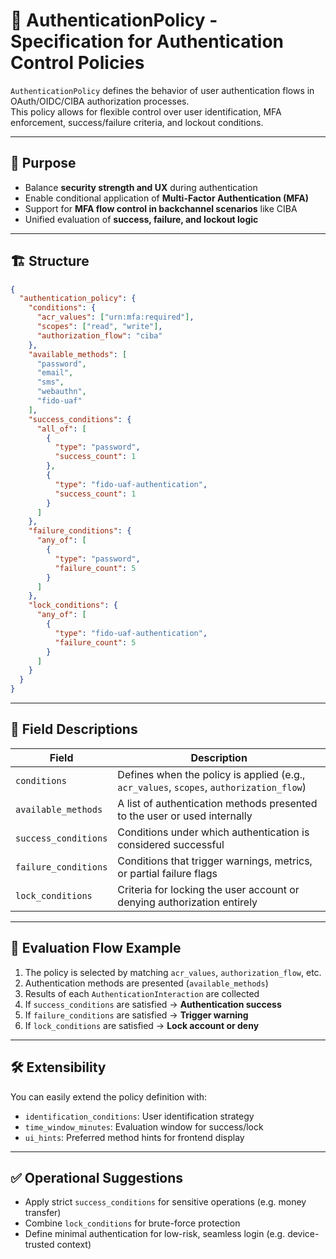 # 📜 AuthenticationPolicy - Specification for Authentication Control Policies

`AuthenticationPolicy` defines the behavior of user authentication flows in OAuth/OIDC/CIBA authorization processes.  
This policy allows for flexible control over user identification, MFA enforcement, success/failure criteria, and lockout conditions.

---

## 🎯 Purpose

- Balance **security strength and UX** during authentication
- Enable conditional application of **Multi-Factor Authentication (MFA)**
- Support for **MFA flow control in backchannel scenarios** like CIBA
- Unified evaluation of **success, failure, and lockout logic**

---

## 🏗️ Structure

```json
{
  "authentication_policy": {
    "conditions": {
      "acr_values": ["urn:mfa:required"],
      "scopes": ["read", "write"],
      "authorization_flow": "ciba"
    },
    "available_methods": [
      "password",
      "email",
      "sms",
      "webauthn",
      "fido-uaf"
    ],
    "success_conditions": {
      "all_of": [
        {
          "type": "password",
          "success_count": 1
        },
        {
          "type": "fido-uaf-authentication",
          "success_count": 1
        }
      ]
    },
    "failure_conditions": {
      "any_of": [
        {
          "type": "password",
          "failure_count": 5
        }
      ]
    },
    "lock_conditions": {
      "any_of": [
        {
          "type": "fido-uaf-authentication",
          "failure_count": 5
        }
      ]
    }
  }
}
```

---

## 🧩 Field Descriptions

| Field               | Description                                                                 |
|--------------------|-----------------------------------------------------------------------------|
| `conditions`        | Defines when the policy is applied (e.g., `acr_values`, `scopes`, `authorization_flow`) |
| `available_methods` | A list of authentication methods presented to the user or used internally  |
| `success_conditions`| Conditions under which authentication is considered successful             |
| `failure_conditions`| Conditions that trigger warnings, metrics, or partial failure flags        |
| `lock_conditions`   | Criteria for locking the user account or denying authorization entirely    |

---

## 🔁 Evaluation Flow Example

1. The policy is selected by matching `acr_values`, `authorization_flow`, etc.
2. Authentication methods are presented (`available_methods`)
3. Results of each `AuthenticationInteraction` are collected
4. If `success_conditions` are satisfied → **Authentication success**
5. If `failure_conditions` are satisfied → **Trigger warning**
6. If `lock_conditions` are satisfied → **Lock account or deny**

---

## 🛠️ Extensibility

You can easily extend the policy definition with:

- `identification_conditions`: User identification strategy
- `time_window_minutes`: Evaluation window for success/lock
- `ui_hints`: Preferred method hints for frontend display

---

## ✅ Operational Suggestions

- Apply strict `success_conditions` for sensitive operations (e.g. money transfer)
- Combine `lock_conditions` for brute-force protection
- Define minimal authentication for low-risk, seamless login (e.g. device-trusted context)
